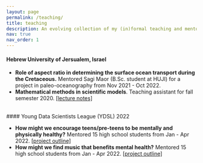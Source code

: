 ```yaml
---
layout: page
permalink: /teaching/
title: teaching
description: An evolving collection of my (in)formal teaching and mentorship efforts.
nav: true
nav_order: 1
---
```


#### Hebrew University of Jersualem, Israel

- **Role of aspect ratio in determining the surface ocean transport during the Cretaceous.**
 Mentored Sagi Maor (B.Sc. student at HUJI) for a project in paleo-oceanography from Nov 2021 - Oct 2022.
- **Mathematical methods in scientific models**. Teaching assistant for fall semester 2020. <a href = "https://kaushalgianchandani.github.io/assets/pdf/mm.pdf" target="_blank">[lecture notes]</a>

<br>
#### Young Data Scientists League (YDSL) 2022

- **How might we encourage teens/pre-teens to be mentally and physically healthy?** Mentored 15 high school students from Jan - Apr 2022. <a href = "https://kaushalgianchandani.github.io/assets/pdf/Project1_KG_AT.pdf" target="_blank">[project outline]</a>
- **How might we find music that benefits mental health?** Mentored 15 high school students from Jan - Apr 2022. <a href = "https://kaushalgianchandani.github.io/assets/pdf/Project2_KG_AT.pdf" target="_blank">[project outline]</a>
